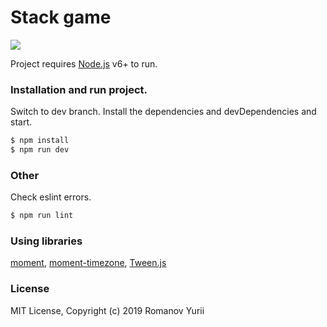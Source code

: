 # Stack game

![](http://darteil-projects.ru/static/images/stack-game.png)

Project requires [Node.js](https://nodejs.org/) v6+ to run.

### Installation and run project.

Switch to dev branch.
Install the dependencies and devDependencies and start.

```sh
$ npm install
$ npm run dev
```

### Other

Check eslint errors.

```sh
$ npm run lint
```

### Using libraries

[moment](https://github.com/moment/moment),
[moment-timezone](https://github.com/moment/moment-timezone/),
[Tween.js](https://github.com/tweenjs/tween.js/)

### License

MIT License, Copyright (c) 2019 Romanov Yurii
